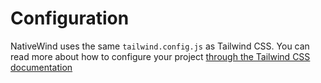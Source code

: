 # Configuration

NativeWind uses the same `tailwind.config.js` as Tailwind CSS. You can read more about how to configure your project [through the Tailwind CSS documentation](https://tailwindcss.com/docs/configuration)
